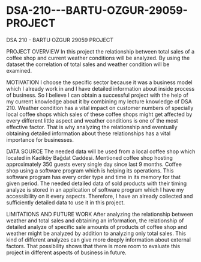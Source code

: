 # DSA-210---BARTU-OZGUR-29059-PROJECT
DSA 210 - BARTU OZGUR 29059 PROJECT


PROJECT OVERVIEW 
In this project the relationship between total sales of a coffee shop and current weather conditions will be analyzed. By using the dataset the correlation of total sales and weather condition will be examined.

MOTIVATION 
I choose the specific sector because it was a business model which I already work in and I have detailed information about inside process of business. So I believe I can obtain a successful project with the help of my current knowledge about it by combining my lecture knowledge of DSA 210. Weather condition has a vital impact on customer numbers of specially local coffee shops which sales of these coffee shops might get affected by every different little aspect and weather conditions is one of the most effective factor. That is why analyzing the relationship and eventually obtaining detailed information about these relationships has a vital importance for businesses.

DATA SOURCE
The needed data will be used from a local coffee shop which located in Kadiköy Bağdat Caddesi. Mentioned coffee shop hosting approximately 350 guests every single day since last 9 months. Coffee shop using a software program which is helping its operations. This software program has every order type and time in its memory for that given period. The needed detailed data of sold products with their timing analyze is stored in an application of software program which I have my accessibility on it every aspects. Therefore, I have an already collected and sufficiently detailed data to use it in this project.

LIMITATIONS AND FUTURE WORK
After analyzing the relationship between weather and total sales and obtaining an information, the relationship of detailed analyze of specific sale amounts of products of coffee shop and weather might be analyzed by addition to analyzing only total sales. This kind of different analyzes can give more deeply information about external factors. That possibility shows that there is more room to evaluate this project in different aspects of business in future.
